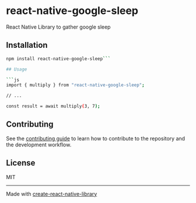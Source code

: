 # react-native-google-sleep
React Native Library to gather google sleep
## Installation

```sh
npm install react-native-google-sleep```

## Usage

```js
import { multiply } from "react-native-google-sleep";

// ...

const result = await multiply(3, 7);
```

## Contributing

See the [contributing guide](CONTRIBUTING.md) to learn how to contribute to the repository and the development workflow.

## License

MIT

---

Made with [create-react-native-library](https://github.com/callstack/react-native-builder-bob)
